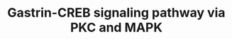 ---
annotations:
- type: Pathway Ontology
  value: signaling pathway
authors:
- ReactomeTeam
- Anwesha
- Mkutmon
- Eweitz
description: Gastrin is a hormone whose main function is to stimulate secretion of
  hydrochloric acid by the gastric mucosa, which results in gastrin formation inhibition.
  This hormone also acts as a mitogenic factor for gastrointestinal epithelial cells.
  Gastrin has two biologically active peptide forms, G34 and G17.Gastrin gene expression
  is upregulated in both a number of pre-malignant conditions and in established cancer
  through a variety of mechanisms. Depending on the tissue where it is expressed and
  the level of expression, differential processing of the polypeptide product leads
  to the production of different biologically active peptides. In turn, acting through
  the classical gastrin cholecystokinin B receptor CCK-BR, its isoforms and alternative
  receptors, these peptides trigger signalling pathways which influence the expression
  of downstream genes that affect cell survival, angiogenesis and invasion (Wank 1995,
  de Weerth et al. 1999, Grabowska & Watson 2007)  View original pathway at [http://www.reactome.org/PathwayBrowser/#DIAGRAM=881907
  Reactome].
last-edited: 2021-05-07
organisms:
- Homo sapiens
redirect_from:
- /index.php/Pathway:WP2664
- /instance/WP2664
schema-jsonld:
- '@context': https://schema.org/
  '@id': https://wikipathways.github.io/pathways/WP2664.html
  '@type': Dataset
  creator:
    '@type': Organization
    name: WikiPathways
  description: Gastrin is a hormone whose main function is to stimulate secretion
    of hydrochloric acid by the gastric mucosa, which results in gastrin formation
    inhibition. This hormone also acts as a mitogenic factor for gastrointestinal
    epithelial cells. Gastrin has two biologically active peptide forms, G34 and G17.Gastrin
    gene expression is upregulated in both a number of pre-malignant conditions and
    in established cancer through a variety of mechanisms. Depending on the tissue
    where it is expressed and the level of expression, differential processing of
    the polypeptide product leads to the production of different biologically active
    peptides. In turn, acting through the classical gastrin cholecystokinin B receptor
    CCK-BR, its isoforms and alternative receptors, these peptides trigger signalling
    pathways which influence the expression of downstream genes that affect cell survival,
    angiogenesis and invasion (Wank 1995, de Weerth et al. 1999, Grabowska & Watson
    2007)  View original pathway at [http://www.reactome.org/PathwayBrowser/#DIAGRAM=881907
    Reactome].
  keywords:
  - signalling events
  - 'S-Farn-Me-2xPalmS HRAS '
  - p21 RAS:GDP
  - 'p-4S,T356,T570-RPS6KA2 '
  - G alpha (q)
  - 'p-T218,Y220-MAPK7 '
  - HB-EGF:p-6Y-EGFR
  - Phospho-Ribosomal
  - ADP
  - 'S-Farn-Me KRAS4B '
  - 'SOS1 '
  - p-MAPK3/MAPK1/MAPK7
  - 'CCKBR '
  - EGFR
  - kinase
  - Gastrin:CCKBR
  - GDP
  - MMP3
  - p-S133-CREB1
  - GAST(76-92)
  - p21 RAS:GTP
  - HBEGF(20-208)
  - 'S-Farn-Me PalmS NRAS '
  - MMP3(100-477)
  - HBEGF(63-148)
  - 'p-4S,T359,T573-RPS6KA1 '
  - 'alpha type: DAG'
  - dimer
  - 'p-6Y-EGFR '
  - 'p-T185,Y187-MAPK1 '
  - 'GTP '
  - ATP
  - 'GRB2-1 '
  - GRB2:SOS1:HB-EGF:p-6Y-EGFR
  - 'RPS6KA2 '
  - 'HBEGF(63-148) '
  - RAF/MAP kinase
  - dimers
  - HBEGF(149-208)
  - 'p-4S,T231,T365-RPS6KA3 '
  - HBEGF(20-62)
  - 'RPS6KA1 '
  - protein S6 kinase
  - Protein Kinase C,
  - 'GAST(76-92) '
  - PRKCA
  - 'S-Farn-Me-PalmS KRAS4A '
  - CREB1
  - 'PRKCA '
  - 'DAG '
  - GRB2-1:SOS1
  - 'p-T202,Y204-MAPK3 '
  - DAG
  - CCKBR
  - 'GDP '
  - cascade
  - GTP
  - Ribosomal protein S6
  - 'RPS6KA3 '
  license: CC0
  name: Gastrin-CREB signaling pathway via PKC and MAPK
seo: CreativeWork
title: Gastrin-CREB signaling pathway via PKC and MAPK
wpid: WP2664
---
